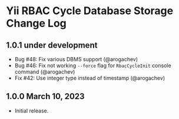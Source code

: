 # Yii RBAC Cycle Database Storage Change Log

## 1.0.1 under development

- Bug #48: Fix various DBMS support (@arogachev)
- Bug #46: Fix not working `--force` flag for `RbacCycleInit` console command (@arogachev)
- Fix #42: Use integer type instead of timestamp (@arogachev)

## 1.0.0 March 10, 2023

- Initial release.
